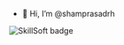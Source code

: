 - 👋 Hi, I’m @shamprasadrh


![SkillSoft badge](https://eu.api.accredible.com/v1/frontend/credential_website_embed_image/badge/813590)

<!---
shamprasadrh/shamprasadrh is a ✨ special ✨ repository because its `README.md` (this file) appears on your GitHub profile.
You can click the Preview link to take a look at your changes.
--->
